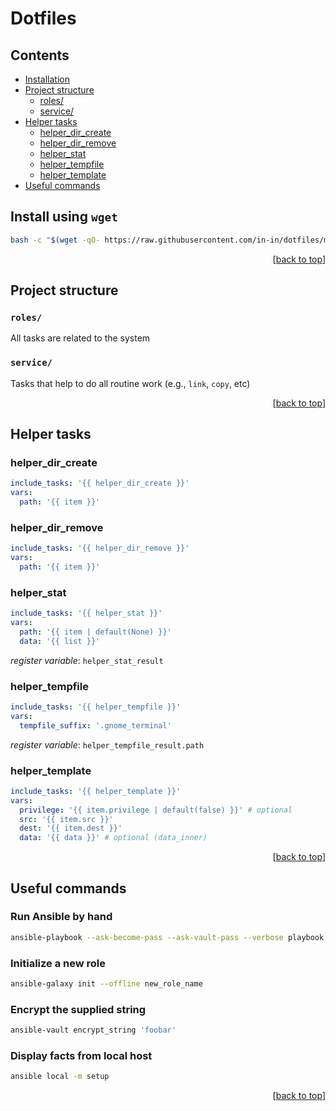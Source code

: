 # Dotfiles

## Contents

- [Installation](#install-using-wget)
- [Project structure](#project-structure)
  - [roles/](#roles)
  - [service/](#service)
- [Helper tasks](#helper-tasks)
  - [helper_dir_create](#helper_dir_create)
  - [helper_dir_remove](#helper_dir_remove)
  - [helper_stat](#helper_stat)
  - [helper_tempfile](#helper_tempfile)
  - [helper_template](#helper_template)
- [Useful commands](#useful-commands)

## Install using `wget`

```bash
bash -c "$(wget -qO- https://raw.githubusercontent.com/in-in/dotfiles/master/install.sh)"
```

<p align="right">[<a href="#contents" title="Back&nbsp;To&nbsp;Top">back to top</a>]</p>

## Project structure

### `roles/`

All tasks are related to the system

### `service/`

Tasks that help to do all routine work (e.g., `link`, `copy`, etc)

<p align="right">[<a href="#contents" title="Back&nbsp;To&nbsp;Top">back to top</a>]</p>

## Helper tasks

### helper_dir_create

```yaml
include_tasks: '{{ helper_dir_create }}'
vars:
  path: '{{ item }}'
```

### helper_dir_remove

```yaml
include_tasks: '{{ helper_dir_remove }}'
vars:
  path: '{{ item }}'
```

### helper_stat

```yaml
include_tasks: '{{ helper_stat }}'
vars:
  path: '{{ item | default(None) }}'
  data: '{{ list }}'
```

_register variable_: `helper_stat_result`

### helper_tempfile

```yaml
include_tasks: '{{ helper_tempfile }}'
vars:
  tempfile_suffix: '.gnome_terminal'
```

_register variable_: `helper_tempfile_result.path`

### helper_template

```yaml
include_tasks: '{{ helper_template }}'
vars:
  privilege: '{{ item.privilege | default(false) }}' # optional
  src: '{{ item.src }}'
  dest: '{{ item.dest }}'
  data: '{{ data }}' # optional (data_inner)
```

<p align="right">[<a href="#contents" title="Back&nbsp;To&nbsp;Top">back to top</a>]</p>

## Useful commands

### Run Ansible by hand

```bash
ansible-playbook --ask-become-pass --ask-vault-pass --verbose playbook.yml
```

### Initialize a new role

```bash
ansible-galaxy init --offline new_role_name
```

### Encrypt the supplied string

```bash
ansible-vault encrypt_string 'foobar'
```

### Display facts from local host

```bash
ansible local -m setup
```

<p align="right">[<a href="#contents" title="Back&nbsp;To&nbsp;Top">back to top</a>]</p>
